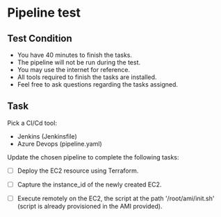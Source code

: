# Pipeline test

## Test Condition

- You have 40 minutes to finish the tasks.
- The pipeline will not be run during the test.
- You may use the internet for reference.
- All tools required to finish the tasks are installed.
- Feel free to ask questions regarding the tasks assigned.

## Task

Pick a CI/Cd tool:

- Jenkins (Jenkinsfile)
- Azure Devops (pipeline.yaml)

Update the chosen pipeline to complete the following tasks:

- [ ] Deploy the EC2 resource using Terraform.
- [ ] Capture the instance_id of the newly created EC2.
- [ ] Execute remotely on the EC2, the script at the path '/root/ami/init.sh' (script is already provisioned in the AMI provided).

